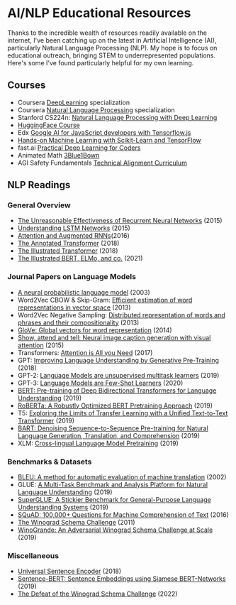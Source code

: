# AI/NLP Educational Resources

Thanks to the incredible wealth of resources readily available on the internet, I've been catching up on the latest in Artificial Intelligence (AI), particularly Natural Language Processing (NLP). My hope is to focus on educational outreach, bringing STEM to underrepresented populations. Here's some I've found particularly helpful for my own learning.

## Courses
- Coursera [DeepLearning](https://www.coursera.org/specializations/deep-learning) specialization 
- Coursera [Natural Language Processing](https://www.coursera.org/specializations/natural-language-processing) specialization
- Stanford CS224n: [Natural Language Processing with Deep Learning](http://web.stanford.edu/class/cs224n/)
- [HuggingFace Course](https://huggingface.co/course)
- Edx [Google AI for JavaScript developers with Tensorflow.js](https://www.edx.org/course/google-ai-for-javascript-developers-with-tensorflowjs)
- [Hands-on Machine Learning with Scikit-Learn and TensorFlow](https://github.com/ageron/handson-ml)
- fast.ai [Practical Deep Learning for Coders](https://course.fast.ai/)
- Animated Math [3Blue1Bown](https://www.3blue1brown.com/)
- AGI Safety Fundamentals [Technical Alignment Curriculum](https://www.eacambridge.org/technical-alignment-curriculum)

## NLP Readings
### General Overview
- [The Unreasonable Effectiveness of Recurrent Neural Networks](http://karpathy.github.io/2015/05/21/rnn-effectiveness/) (2015)
- [Understanding LSTM Networks](https://colah.github.io/posts/2015-08-Understanding-LSTMs/) (2015)
- [Attention and Augmented RNNs](https://distill.pub/2016/augmented-rnns/)(2016)
- [The Annotated Transformer](http://nlp.seas.harvard.edu/2018/04/03/attention.html) (2018)
- [The Illustrated Transformer](https://jalammar.github.io/illustrated-transformer/) (2018)
- [The Illustrated BERT, ELMo, and co.](http://jalammar.github.io/illustrated-bert/) (2021)

### Journal Papers on Language Models
- [A neural probabilistic language model](https://www.semanticscholar.org/paper/A-Neural-Probabilistic-Language-Model-Bengio-Ducharme/6c2b28f9354f667cd5bd07afc0471d8334430da7) (2003)
- Word2Vec CBOW & Skip-Gram: [Efficient estimation of word representations in vector space](https://arxiv.org/abs/1301.3781) (2013)
- Word2Vec Negative Sampling: [Distributed representation of words and phrases and their compositionality](https://arxiv.org/abs/1310.4546) (2013)	
- [GloVe: Global vectors for word representation](https://www.semanticscholar.org/paper/GloVe%3A-Global-Vectors-for-Word-Representation-Pennington-Socher/f37e1b62a767a307c046404ca96bc140b3e68cb5) (2014)
- [Show, attend and tell: Neural image caption generation with visual attention](https://arxiv.org/abs/1502.03044) (2015)
- Transformers: [Attention is All you Need](https://arxiv.org/abs/1706.03762) (2017)
- GPT: [Improving Language Understanding by Generative Pre-Training](https://cdn.openai.com/research-covers/language-unsupervised/language_understanding_paper.pdf) (2018)
- GPT-2: [Language Models are unsupervised multitask learners](https://cdn.openai.com/better-language-models/language_models_are_unsupervised_multitask_learners.pdf) (2019)
- GPT-3: [Language Models are Few-Shot Learners](https://arxiv.org/abs/2005.14165) (2020)
- [BERT: Pre-training of Deep Bidirectional Transformers for Language Understanding](https://arxiv.org/abs/1810.04805) (2019)
- [RoBERTa: A Robustly Optimized BERT Pretraining Approach](https://arxiv.org/abs/1907.11692) (2019)
- T5: [Exploring the Limits of Transfer Learning with a Unified Text-to-Text Transformer](https://arxiv.org/abs/1910.10683) (2019)
- [BART: Denoising Sequence-to-Sequence Pre-training for Natural Language Generation, Translation, and Comprehension](https://arxiv.org/abs/1910.13461) (2019)
- XLM: [Cross-lingual Language Model Pretraining](https://arxiv.org/abs/1901.07291) (2019)

### Benchmarks & Datasets
- [BLEU: A method for automatic evaluation of machine translation](https://www.semanticscholar.org/paper/Bleu%3A-a-Method-for-Automatic-Evaluation-of-Machine-Papineni-Roukos/d7da009f457917aa381619facfa5ffae9329a6e9) (2002)
- GLUE: [A Multi-Task Benchmark and Analysis Platform for Natural Language Understanding](https://arxiv.org/abs/1804.07461v1) (2019)
- [SuperGLUE: A Stickier Benchmark for General-Purpose Language Understanding Systems](https://arxiv.org/abs/1905.00537v2) (2019)
- [SQuAD: 100,000+ Questions for Machine Comprehension of Text](https://arxiv.org/abs/1606.05250) (2016)
- [The Winograd Schema Challenge](http://commonsensereasoning.org/2011/papers/Levesque.pdf) (2011)
- [WinoGrande: An Adversarial Winograd Schema Challenge at Scale](https://arxiv.org/abs/1907.10641) (2019)

### Miscellaneous
- [Universal Sentence Encoder](https://arxiv.org/abs/1803.11175) (2018)
- [Sentence-BERT: Sentence Embeddings using Siamese BERT-Networks](https://arxiv.org/abs/1908.10084) (2019)
- [The Defeat of the Winograd Schema Challenge](https://arxiv.org/abs/2201.02387) (2022)